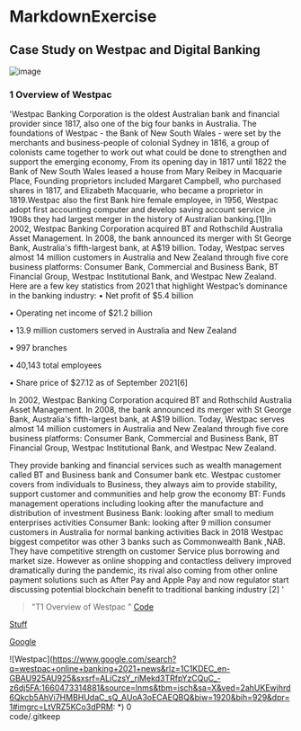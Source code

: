 # MarkdownExercise

## Case Study on Westpac and Digital Banking

![image](https://commons.wikimedia.org/wiki/File:Westpac_Logo_Qtwn.JPG)

### 1 Overview of Westpac 

'Westpac Banking Corporation is the oldest Australian bank and financial provider since 1817, also one of the big four banks in Australia. The foundations of Westpac - the Bank of New South Wales - were set by the merchants and business-people of colonial Sydney in 1816, a group of colonists came together to work out what could be done to strengthen and support the emerging economy, From its opening day in 1817 until 1822 the Bank of New South Wales leased a house from Mary Reibey in Macquarie Place, Founding proprietors included Margaret Campbell, who purchased shares in 1817, and Elizabeth Macquarie, who became a proprietor in 1819.Westpac also the first Bank hire female employee, in 1956, Westpac adopt first accounting computer and develop saving account service ,in 1908s they had largest merger in the history of Australian banking.[1]In 2002, Westpac Banking Corporation acquired BT and Rothschild Australia Asset Management. In 2008, the bank announced its merger with St George Bank, Australia's fifth-largest bank, at A$19 billion.
Today, Westpac serves almost 14 million customers in Australia and New Zealand through five core business platforms: Consumer Bank, Commercial and Business Bank, BT Financial Group, Westpac Institutional Bank, and Westpac New Zealand.
Here are a few key statistics from 2021 that highlight Westpac’s dominance in the banking industry:
•	Net profit of $5.4 billion

•	Operating net income of $21.2 billion

•	13.9 million customers served in Australia and New Zealand

•	997 branches

•	40,143 total employees

•	Share price of $27.12 as of September 2021[6]

In 2002, Westpac Banking Corporation acquired BT and Rothschild Australia Asset Management. In 2008, the bank announced its merger with St George Bank, Australia's fifth-largest bank, at A$19 billion.
Today, Westpac serves almost 14 million customers in Australia and New Zealand through five core business platforms: Consumer Bank, Commercial and Business Bank, BT Financial Group, Westpac Institutional Bank, and Westpac New Zealand.



They provide banking and financial services such as wealth management called BT and Business bank and Consumer bank etc.
Westpac customer covers from individuals to Business, they always aim to provide stability, support customer and communities and help grow the economy
BT: Funds management operations including looking after the manufacture and distribution of investment
Business Bank: looking after small to medium enterprises activities
Consumer Bank: looking after 9 million consumer customers in Australia for normal banking activities
Back in 2018 Westpac biggest competitor was other 3 banks such as Commonwealth Bank ,NAB. They have competitive strength on customer Service plus borrowing and market size. However as online shopping and contactless delivery improved dramatically during the pandemic, its rival also coming from other online payment solutions such as After Pay and Apple Pay and now regulator start discussing potential blockchain benefit to traditional banking industry [2]
'

> "T1 Overview of Westpac "
[Code](code)

[Stuff](code/stuff)

[Google](https://google.com)

![Westpac](https://www.google.com/search?q=westpac+online+banking+2021+news&rlz=1C1KDEC_en-GBAU925AU925&sxsrf=ALiCzsY_riMekd3TRfpYzCQuC_-z6dj5FA:1660473314881&source=lnms&tbm=isch&sa=X&ved=2ahUKEwjhrd6Qkcb5AhVi7HMBHUdaC_sQ_AUoA3oECAEQBQ&biw=1920&bih=929&dpr=1#imgrc=LtVRZ5KCo3dPRM:
*)
 0  
code/.gitkeep
